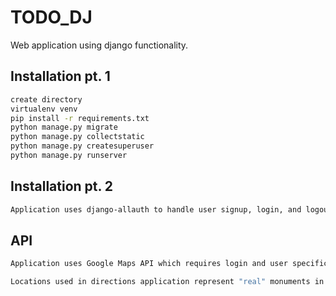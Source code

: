 # TODO_DJ

Web application using django functionality.

## Installation pt. 1

```bash
create directory
virtualenv venv
pip install -r requirements.txt
python manage.py migrate
python manage.py collectstatic
python manage.py createsuperuser
python manage.py runserver
```

## Installation pt. 2

```bash
Application uses django-allauth to handle user signup, login, and logout.  Django-allauth has predefined urls and templates.  To read relevant documentation check out thier page at: https://django-allauth.readthedocs.io/en/latest/installation.html
```

## API

```bash
Application uses Google Maps API which requires login and user specific key.  For registration and to read documentation please check out: https://cloud.google.com/maps-platform/

Locations used in directions application represent "real" monuments in either Virgina or Washington, DC.
```
